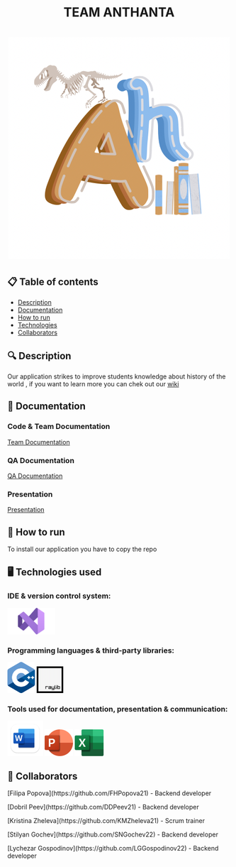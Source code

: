 <h1 align="center"> TEAM ANTHANTA <h1>

<div align="center"> <img src="Documents/Assets/logo.png" alt="Anthanta" /> </div>

## 📋 Table of contents
  - [Description](#description)
  - [Documentation](#docs)
  - [How to run](#install)
  - [Technologies](#technologies)
  - [Collaborators](#collaborators)

## 🔍 Description <a name="description"></a>
<p> Our application strikes to improve students knowledge about history of the world , if you want to learn more you can chek out our <a href="https://github.com/codingburgas/school-project-assignment-anthanta/wiki">wiki</a> </p>

## 📃 Documentation <a name="docs"></a>
### Code & Team Documentation

[Team Documentation]()

### QA Documentation
[QA Documentation]()
  

### Presentation
[Presentation]()

## 🚀 How to run <a name="install"></a>
<p>To install our application you have to copy the repo</p>

## 🖥️ Technologies used <a name="technologies"></a>
### IDE & version control system:
<a href="[https://en.wikipedia.org]/"><img src="Documents/Assets/visual.png" alt="VS Icon" height="60"/></a>

### Programming languages & third-party libraries:
<a href="https://en.wikipedia.org/"><img src="Documents/Assets/c++.png" alt="CPP Icon" height="70"/></a> <a href="https://raylib.handmade.network"><img src="Documents/Assets/Raylib_logo.png" alt="Raylib" height="60"/></a> 

### Tools used for documentation, presentation & communication:
<a href="https://www.macupdate.com"><img src="Documents/Assets/word.png" alt="Word Icon" height="80"/></a> <a href="https://www.microsoft.com/en-ww/microsoft-365/powerpoint"><img src="Documents/Assets/power_point.png" alt="PowerPoint Icon" height="60"/></a> <a href="https://www.microsoft.com/en-ww/microsoft-365/excel"><img src="Documents/Assets/excel.png" alt="Excel Icon" height="60"/></a> 


## 🧑 Collaborators <a name="collaborators"></a>
<p>[Filipa Popova](https://github.com/FHPopova21) - Backend developer </p>
<p>[Dobril Peev](https://github.com/DDPeev21) - Backend developer</p>
<p>[Kristina Zheleva](https://github.com/KMZheleva21) - Scrum trainer</p>
<p>[Stilyan Gochev](https://github.com/SNGochev22) - Backend developer</p>
<p>[Lychezar Gospodinov](https://github.com/LGGospodinov22) - Backend developer</p>
